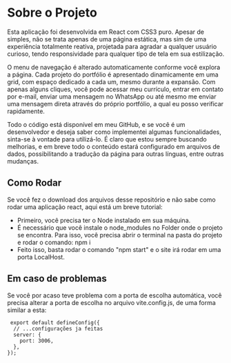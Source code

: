# Sobre o Projeto

Esta aplicação foi desenvolvida em React com CSS3 puro. Apesar de simples, não se trata apenas de uma página estática, mas sim de uma experiência totalmente reativa, projetada para agradar a qualquer usuário curioso, tendo responsividade para qualquer tipo de tela em sua estilização.

O menu de navegação é alterado automaticamente conforme você explora a página. Cada projeto do portfólio é apresentado dinamicamente em uma grid, com espaço dedicado a cada um, mesmo durante a expansão. Com apenas alguns cliques, você pode acessar meu currículo, entrar em contato por e-mail, enviar uma mensagem no WhatsApp ou até mesmo me enviar uma mensagem direta através do próprio portfólio, a qual eu posso verificar rapidamente.

Todo o código está disponível em meu GitHub, e se você é um desenvolvedor e deseja saber como implementei algumas funcionalidades, sinta-se à vontade para utilizá-lo. É claro que estou sempre buscando melhorias, e em breve todo o conteúdo estará configurado em arquivos de dados, possibilitando a tradução da página para outras línguas, entre outras mudanças.

## Como Rodar

Se você fez o download dos arquivos desse repositório e não sabe como rodar uma aplicação react, aqui está um breve tutorial:
- Primeiro, você precisa ter o Node instalado em sua máquina.
- É necessário que você instale o node_modules no Folder onde o projeto se encontra. Para isso, você precisa abrir o terminal na pasta do projeto e rodar o comando: npm i
- Feito isso, basta rodar o comando "npm start" e o site irá rodar em uma porta LocalHost. 

## Em caso de problemas
Se você por acaso teve problema com a porta de escolha automática, você precisa alterar a 
porta de escolha no arquivo vite.config.js, de uma forma similar a esta:
```
 export default defineConfig({
  // ...configurações ja feitas
  server: {
    port: 3006,
  },
});
```